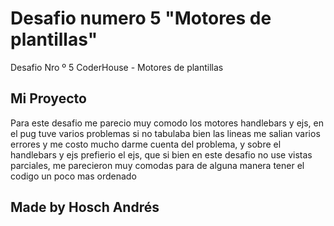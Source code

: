 # Desafio numero 5 "Motores de plantillas"

Desafio Nro º 5 CoderHouse - Motores de plantillas

## Mi Proyecto

Para este desafio me parecio muy comodo los motores handlebars y ejs, en el pug tuve varios problemas si no tabulaba bien las lineas me salian varios errores y me costo mucho darme cuenta del problema, y sobre el handlebars y ejs prefierio el ejs, que si bien en este desafio no use vistas parciales, me parecieron muy comodas para de alguna manera tener el codigo un poco mas ordenado



## Made by Hosch Andrés